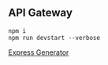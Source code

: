 ## API Gateway

```
npm i
npm run devstart --verbose
```

[Express Generator](https://expressjs.com/en/starter/generator.html)
